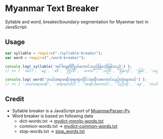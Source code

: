 # Myanmar Text Breaker

Syllable and word, breaker/boundary-segmentation for Myanmar text in JavaScript.

## Usage
```Javascript
var syllable = require("./syllable-breaker");
var word = require("./word-breaker");

console.log( syllable('အင်္ဂါနေ့၏ဂြိုဟ်ကောင်သည်ခြင်္သေ့ဖြစ်သည်') );
// => [ 'အင်္ဂါ', 'နေ့', '၏', 'ဂြိုဟ်', 'ကောင်', 'သည်', 'ခြင်္သေ့', 'ဖြစ်', 'သည်' ]

console.log( word('ဘယ်အရာမဆိုအရာရာတိုင်းအဆိုးအကောင်းယှဉ်တွဲနေတယ်') );
// => [ 'ဘယ်အရာမဆို', 'အရာရာတိုင်း', 'အဆိုးအကောင်း', 'ယှဉ်တွဲ', 'နေ', 'တယ်' ]
```
## Credit
* Syllable breaker is a JavaScript port of [MyanmarParser-Py](https://github.com/thantthet/MyanmarParser-Py).
* Word breaker is based on following data
    * dict-words.txt -> [mydict-mmnlp-words.txt](https://github.com/trhura/pango-myanmar/tree/master/data)
    * common-words.txt -> [mydict-common-words.txt](https://github.com/trhura/pango-myanmar/tree/master/data)
    * stop-words.txt -> [stop_words.txt](https://github.com/swanhtet1992/myanmar-data)
